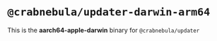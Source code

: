 # `@crabnebula/updater-darwin-arm64`

This is the **aarch64-apple-darwin** binary for `@crabnebula/updater`
